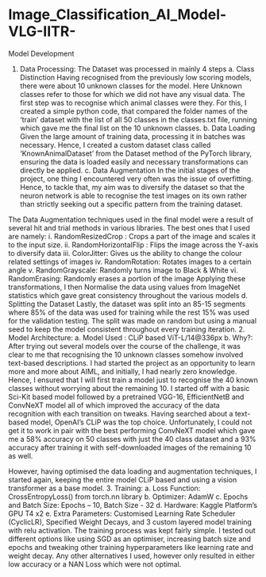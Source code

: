 # Image_Classification_AI_Model-VLG-IITR-
Model Development
1.	Data Processing:
The Dataset was processed in mainly 4 steps
a.	Class Distinction
Having recognised from the previously low scoring models, there were about 10 unknown classes for the model. Here Unknown classes refer to those for which we did not have any visual data. The first step was to recognise which animal classes were they. 
For this, I created a simple python code, that compared the folder names of the ‘train’ dataset with the list of all 50 classes in the classes.txt file, running which gave me the final list on the 10 unknown classes.
b.	Data Loading
Given the large amount of training data, processing it in batches was necessary. Hence, I created a custom dataset class called ‘KnownAnimalDataset’ from the Dataset method of the PyTorch library, ensuring the data is loaded easily and necessary transformations can directly be applied.
c.	Data Augmentation
In the initial stages of the project, one thing I encountered very often was the issue of overfitting. Hence, to tackle that, my aim was to diversify the dataset so that the neuron network is able to recognise the test images on its own rather than strictly seeking out a specific pattern from the training dataset.

The Data Augmentation techniques used in the final model were a result of several hit and trial methods in various libraries. The best ones that I used are namely:
i.	RandomResizedCrop : Crops a part of the image and scales it to the input size.
ii.	RandomHorizontalFlip : Flips the image across the Y-axis to diversify data
iii.	ColorJitter: Gives us the ability to change the colour related settings of images
iv.	RandomRotation: Rotates images to a certain angle
v.	RandomGrayscale: Randomly turns image to Black & White
vi.	RandomErasing: Randomly erases a portion of the image
Applying these transformations, I then Normalise the data using values from ImageNet statistics which gave great consistency throughout the various models
d.	Splitting the Dataset
Lastly, the dataset was split into an 85-15 segments where 85% of the data was used for training while the rest 15% was used for the validation testing.
The split was made on random but using a manual seed to keep the model consistent throughout every training iteration.
2.	Model Architecture:
a.	Model Used : CLiP based ViT-L/14@336px
b.	Why?:
After trying out several models over the course of the challenge, it was clear to me that recognising the 10 unknown classes somehow involved text-based descriptions.
I had started the project as an opportunity to learn more and more about AIML, and initially, I had nearly zero knowledge. Hence, I ensured that I will first train a model just to recognise the 40 known classes without worrying about the remaining 10. I started off with a basic Sci-Kit based model followed by a pretrained VGG-16, EfficientNetB and ConvNeXT model all of which improved the accuracy of the data recognition with each transition on tweaks. 
Having searched about a text-based model, OpenAI’s CLiP was the top choice. Unfortunately, I could not get it to work in pair with the best performing ConvNeXT model which gave me a 58% accuracy on 50 classes with just the 40 class dataset and a 93% accuracy after training it with self-downloaded images of the remaining 10 as well.


However, having optimised the data loading and augmentation techniques, I started again, keeping the entire model CLiP based and using a vision transformer as a base model.
3.	Training:
a.	Loss Function: CrossEntropyLoss() from torch.nn library
b.	Optimizer: AdamW
c.	Epochs and Batch Size: Epochs – 10, Batch Size - 32
d.	Hardware: Kaggle Platform’s GPU T4 x2
e.	Extra Parameters: Customised Learning Rate Scheduler (CyclicLR), Specified Weight Decays, and 3 custom layered model training with relu activation.
The training process was kept fairly simple. I tested out different options like using SGD as an optimiser, increasing batch size and epochs and tweaking other training hyperparameters like learning rate and weight decay. Any other alternatives I used, however only resulted in either low accuracy or a NAN Loss which were not optimal.
